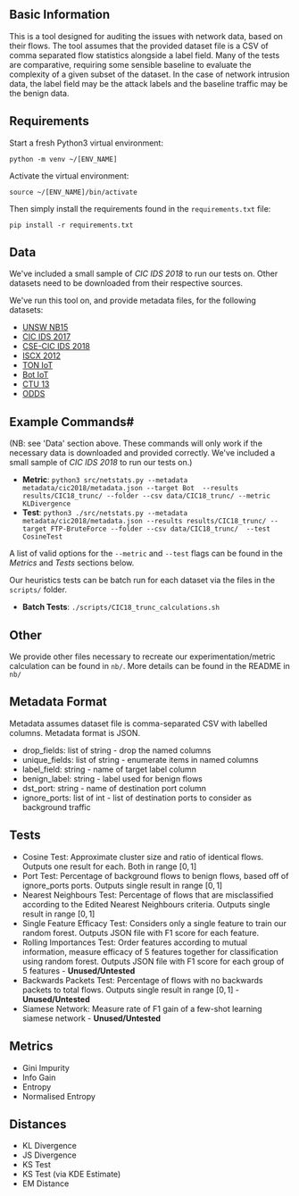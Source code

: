 ## Basic Information

This is a tool designed for auditing the issues with network data, based on their flows. The tool assumes that the provided dataset file is a CSV of comma separated flow statistics alongside a label field. Many of the tests are comparative, requiring some sensible baseline to evaluate the complexity of a given subset of the dataset. In the case of network intrusion data, the label field may be the attack labels and the baseline traffic may be the benign data.

## Requirements

Start a fresh Python3 virtual environment:

`python -m venv ~/[ENV_NAME]`

Activate the virtual environment:

`source ~/[ENV_NAME]/bin/activate`

Then simply install the requirements found in the `requirements.txt` file:

`pip install -r requirements.txt`

## Data

We've included a small sample of *CIC IDS 2018* to run our tests on. Other datasets need to be downloaded from their respective sources.

We've run this tool on, and provide metadata files, for the following datasets:

- [UNSW NB15](https://research.unsw.edu.au/projects/unsw-nb15-dataset)
- [CIC IDS 2017](https://www.unb.ca/cic/datasets/ids-2017.html)
- [CSE-CIC IDS 2018](https://www.unb.ca/cic/datasets/ids-2018.html)
- [ISCX 2012](https://www.unb.ca/cic/datasets/ids.html)
- [TON IoT](https://research.unsw.edu.au/projects/toniot-datasets)
- [Bot IoT](https://research.unsw.edu.au/projects/bot-iot-dataset)
- [CTU 13](https://www.stratosphereips.org/datasets-ctu13)
- [ODDS](https://odds.cs.stonybrook.edu/)


## Example Commands#

(NB: see 'Data' section above. These commands will only work if the necessary data is downloaded and provided correctly. We've included a small sample of *CIC IDS 2018* to run our tests on.)

- **Metric**: `python3 src/netstats.py --metadata metadata/cic2018/metadata.json --target Bot  --results results/CIC18_trunc/ --folder --csv data/CIC18_trunc/ --metric KLDivergence`
- **Test**: `python3 ./src/netstats.py --metadata metadata/cic2018/metadata.json --results results/CIC18_trunc/ --target FTP-BruteForce --folder --csv data/CIC18_trunc/  --test CosineTest`

A list of valid options for the `--metric` and `--test` flags can be found in the *Metrics* and *Tests* sections below.

Our heuristics tests can be batch run for each dataset via the files in the `scripts/` folder.

- **Batch Tests**: `./scripts/CIC18_trunc_calculations.sh`

## Other

We provide other files necessary to recreate our experimentation/metric calculation can be found in `nb/`. More details can be found in the README in `nb/`

## Metadata Format

Metadata assumes dataset file is comma-separated CSV with labelled columns. Metadata format is JSON.

* drop_fields: list of string - drop the named columns
* unique_fields: list of string - enumerate items in named columns
* label_field: string - name of target label column
* benign_label: string - label used for benign flows
* dst_port: string - name of destination port column
* ignore_ports: list of int - list of destination ports to consider as background traffic

## Tests

* Cosine Test: Approximate cluster size and ratio of identical flows. Outputs one result for each. Both in range $[0,1]$
* Port Test: Percentage of background flows to benign flows, based off of ignore_ports ports. Outputs single result in range $[0,1]$
* Nearest Neighbours Test: Percentage of flows that are misclassified according to the Edited Nearest Neighbours criteria. Outputs single result in range $[0,1]$
* Single Feature Efficacy Test: Considers only a single feature to train our random forest. Outputs JSON file with F1 score for each feature.
* Rolling Importances Test: Order features according to mutual information, measure efficacy of 5 features together for classification using random forest. Outputs JSON file with F1 score for each group of 5 features - **Unused/Untested**
* Backwards Packets Test: Percentage of flows with no backwards packets to total flows. Outputs single result in range $[0,1]$ - **Unused/Untested**
* Siamese Network: Measure rate of F1 gain of a few-shot learning siamese network - **Unused/Untested**

## Metrics

* Gini Impurity
* Info Gain
* Entropy
* Normalised Entropy

## Distances

* KL Divergence
* JS Divergence
* KS Test
* KS Test (via KDE Estimate)
* EM Distance
